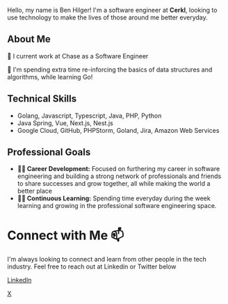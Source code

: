 Hello, my name is Ben Hilger! I'm a software engineer at **Cerkl**, looking to use technology to make the lives of those around me better everyday.

## About Me

👔 I current work at Chase as a Software Engineer

🔧 I'm spending extra time re-inforcing the basics of data structures and algorithms, while learning Go!

## Technical Skills

* Golang, Javascript, Typescript, Java, PHP, Python
* Java Spring, Vue, Next.js, Nest.js
* Google Cloud, GitHub, PHPStorm, Goland, Jira, Amazon Web Services

## Professional Goals

* **🧑‍💻 Career Development:** Focused on furthering my career in software engineering and building a strong network of professionals and friends to share successes and grow together, all while making the world a better place
* **🧑‍🎓 Continuous Learning:** Spending time everyday during the week learning and growing in the professional software engineering space.
  
# Connect with Me 📫

I'm always looking to connect and learn from other people in the tech industry. Feel free to reach out at Linkedin or Twitter below

[LinkedIn](https://www.linkedin.com/in/benjaminhilger/)

[X](https://x.com/BenDev404)

